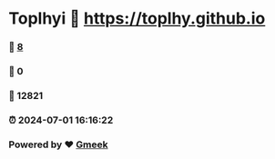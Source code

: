 # Toplhyi :link: https://toplhy.github.io 
### :page_facing_up: [8](https://toplhy.github.io/tag.html) 
### :speech_balloon: 0 
### :hibiscus: 12821 
### :alarm_clock: 2024-07-01 16:16:22 
### Powered by :heart: [Gmeek](https://github.com/Meekdai/Gmeek)
